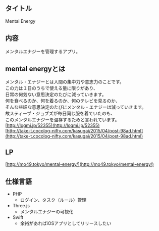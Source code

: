 ## タイトル
Mental Energy

## 内容
メンタルエナジーを管理するアプリ。

## mental energyとは
メンタル・エナジーとは人間の集中力や意志力のことです。  
この力は１日のうちで使える量に限りがあり、  
日常の何気ない意思決定のたびに減っていきます。  
何を食べるのか、何を着るのか、何のテレビを見るのか、  
そんな些細な意思決定のたびにメンタル・エナジーは減っていきます。  
故スティーブ・ジョブズが毎日同じ服を着ていたのも、  
このメンタルエナジーを温存するためと言われています。  
[http://logmi.jp/52355](http://logmi.jp/52355)  
[http://take-t.cocolog-nifty.com/kasugai/2015/04/post-98ad.html](http://take-t.cocolog-nifty.com/kasugai/2015/04/post-98ad.html)


## LP
[http://mo49.tokyo/mental-energy/](http://mo49.tokyo/mental-energy/)

## 仕様言語
- PHP 
	- ログイン、タスク（ルール）管理
- Three.js
	- メンタルエナジーの可視化
- Swift
	- 余裕があればiOSアプリとしてリリースしたい